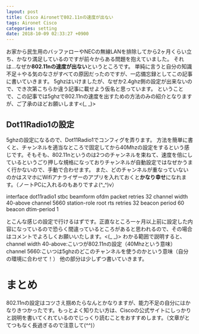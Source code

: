 ```yaml
---
layout: post
title: Cisco Aironetで802.11nの速度が出ない
tags: Aironet Cisco
categories: setting
date: 2018-10-09 02:33:27 +0900
---
```


お家から民生用のバッファローやNECの無線LANを排除してから2ヶ月くらい立ち、かなり満足しているのですが前々からある問題を抱えていました。 それは...なぜか**802.11nの速度が出ない**というところです。 単純に言うと自分の知識不足＋やる気のなさがすべての原因だったのですが、一応備忘録としてこの記事に書いていきます。 5ghzはいけましたが、なぜか2.4ghz側の設定が出来ないので、でき次第こちらか違う記事に載せよう仮名と思っています。 ということで、この記事では5ghzで802.11nの速度を出すための方法のみの紹介となりますが、ご了承のほどお願いします<(_ _)>

Dot11Radio1の設定
--------------

5ghzの設定になるので、Dot11Radio1でコンフィグを弄ります。 方法を簡単に書くと、チャンネルを適当なところで固定してから40Mhzの設定をするという感じです。そもそも、802.11nというのは2つのチャンネルを束ねて、速度を倍にしているというごり押しな規格になっておりチャンネルが自動設定ではなぜかうまく行かないので、手動で合わせます。 また、どのチャンネルが重なっていないのかはスマホにWifiアナライザーのアプリを入れておくと**かなり幸せ**になれます。（ノートPCに入れるのもありですよ(^_^)v）

interface dot11radio1
stbc
beamform ofdm
packet retries 32
channel width 40-above
channel 5660
station-role root
rts retries 32
beacon period 60
beacon dtim-period 1

とこんな感じの設定で行けるはずです。正直なところ一ヶ月以上前に設定した内容になっているので恐らく間違っているところがあると思われるので、その場合はコメントでよろしくお願いいたします。<(_ _)> わかる範囲で説明すると、 channel width 40-above:こいつが802.11nの設定（40Mhzという意味） channel 5660:こいつは5ghzのどこのチャンネルを使うのかという意味（自分の環境に合わせて！） 他の部分は少しずつ書いていきます。

まとめ
===

802.11nの設定はコツさえ掴めたらなんとかなりますが、能力不足の自分にはかなりきつかったです。もっとよく知りたい方は、Ciscoの公式サイトにしっかりと説明を書いてくれているのでじっくり読むことをおすすめします。（文章がとてつもなく長過ぎるので注意して(^^)）